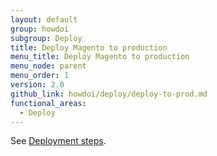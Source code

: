 ```yaml
---
layout: default
group: howdoi
subgroup: Deploy
title: Deploy Magento to production
menu_title: Deploy Magento to production
menu_node: parent
menu_order: 1
version: 2.0
github_link: howdoi/deploy/deploy-to-prod.md
functional_areas:
  - Deploy
---
```


See [Deployment steps]({{page.baseurl}}/config-guide/prod/prod_deploy.html).
